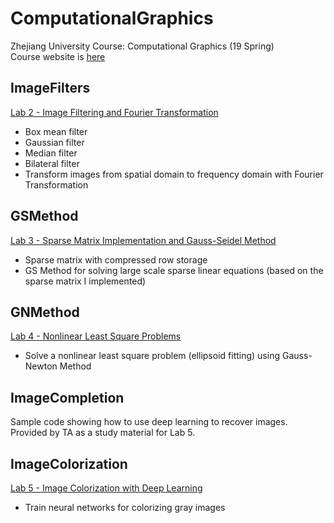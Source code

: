 # ComputationalGraphics
Zhejiang University Course: Computational Graphics (19 Spring)  
Course website is [here](http://www.cad.zju.edu.cn/home/gfzhang/course/computational-photography/)
## ImageFilters
[Lab 2 - Image Filtering and Fourier Transformation](http://www.cad.zju.edu.cn/home/gfzhang/course/computational-photography/lab2-filtering/filtering.html)
- Box mean filter
- Gaussian filter
- Median filter
- Bilateral filter
- Transform images from spatial domain to frequency domain with Fourier Transformation
## GSMethod
[Lab 3 - Sparse Matrix Implementation and Gauss-Seidel Method](http://www.cad.zju.edu.cn/home/gfzhang/course/computational-photography/lab3-gauss-seidel/gauss-seidel.html)
- Sparse matrix with compressed row storage
- GS Method for solving large scale sparse linear equations (based on the sparse matrix I implemented)
## GNMethod
[Lab 4 - Nonlinear Least Square Problems](http://www.cad.zju.edu.cn/home/gfzhang/course/computational-photography/lab4-gauss-newton/gauss-newton.html)
- Solve a nonlinear least square problem (ellipsoid fitting) using Gauss-Newton Method
## ImageCompletion
Sample code showing how to use deep learning to recover images. Provided by TA as a study material for Lab 5.
## ImageColorization
[Lab 5 - Image Colorization with Deep Learning](http://www.cad.zju.edu.cn/home/gfzhang/course/computational-photography/lab5-deep-learning/deep-learning.html)
- Train neural networks for colorizing gray images
